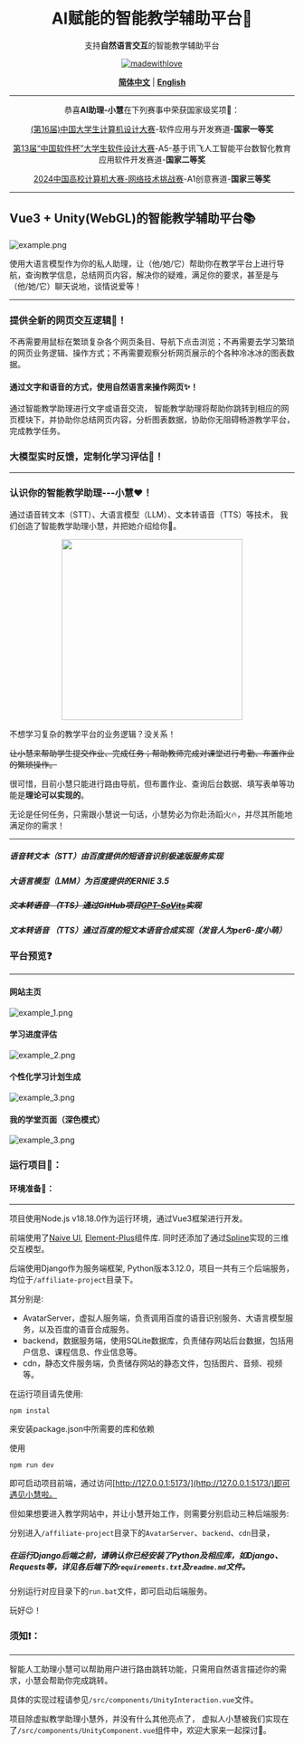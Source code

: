 <div align="center">
<h1> AI赋能的智能教学辅助平台💯</h1>

支持**自然语言交互**的智能教学辅助平台

[![madewithlove](https://img.shields.io/badge/made_with-%E2%9D%A4-red?style=for-the-badge&labelColor=orange)](https://github.com/TochusC/ai-assistant-teaching-website)

[**简体中文**](./README.md) | [**English**](./docs/en/README.md)

</div>

---

<div align="center">
  
恭喜**AI助理-小慧**在下列赛事中荣获国家级奖项👏：

[(第16届)中国大学生计算机设计大赛](https://jsjds.blcu.edu.cn/)-软件应用与开发赛道-**国家一等奖**

[第13届“中国软件杯”大学生软件设计大赛](https://www.cnsoftbei.com/)-A5-基于讯飞人工智能平台数智化教育应用软件开发赛道-**国家二等奖**

[2024中国高校计算机大赛-网络技术挑战赛](http://net.c4best.cn/)-A1创意赛道-**国家三等奖**

</div>

---

## Vue3 + Unity(WebGL)的智能教学辅助平台📚
![example.png](docs/example_image/example.png)

使用大语言模型作为你的私人助理，让（他/她/它）帮助你在教学平台上进行导航，查询教学信息，总结网页内容，解决你的疑难，满足你的要求，甚至是与（他/她/它）聊天说地，谈情说爱等！

***
### 提供全新的网页交互逻辑👾！
不再需要用鼠标在繁琐复杂各个网页条目、导航下点击浏览；不再需要去学习繁琐的网页业务逻辑、操作方式；不再需要观察分析网页展示的个各种冷冰冰的图表数据。
#### 通过文字和语音的方式，使用自然语言来操作网页✨！
通过智能教学助理进行文字或语音交流， 智能教学助理将帮助你跳转到相应的网页模块下，并协助你总结网页内容，分析图表数据，协助你无阻碍畅游教学平台，完成教学任务。
### 大模型实时反馈，定制化学习评估🌟！
***
### 认识你的智能教学助理---小慧❤️！

通过语音转文本（STT）、大语言模型（LLM）、文本转语音（TTS）等技术，
我们创造了智能教学助理小慧，并把她介绍给你🥰。

<div align="center">
<img src="docs/example_image/example_0.png" width="auto" height="320px" />
</div>

不想学习复杂的教学平台的业务逻辑？没关系！

~~让小慧来帮助学生提交作业、完成任务；帮助教师完成对课堂进行考勤、布置作业的繁琐操作。~~

很可惜，目前小慧只能进行路由导航，但布置作业、查询后台数据、填写表单等功能是**理论可以实现的**。

无论是任何任务，只需跟小慧说一句话，小慧势必为你赴汤蹈火🔥，并尽其所能地满足你的需求！

***
##### 语音转文本（STT）由百度提供的短语音识别极速版服务实现
##### 大语言模型（LMM）为百度提供的ERNIE 3.5
##### ~~文本转语音 （TTS）通过GitHub项目[GPT-SoVits](https://github.com/RVC-Boss/GPT-SoVITS)实现~~
##### 文本转语音 （TTS）通过百度的短文本语音合成实现（发音人为per6-度小萌）


### 平台预览❓

---
#### 网站主页

![example_1.png](docs/example_image/example_1.png)

#### 学习进度评估
![example_2.png](docs/example_image/example_2.png)

#### 个性化学习计划生成
![example_3.png](docs/example_image/example_3.png)

#### 我的学堂页面（深色模式）
![example_3.png](docs/example_image/example_3.png)


### 运行项目🚀：
#### 环境准备🔨：
***

项目使用Node.js v18.18.0作为运行环境，通过Vue3框架进行开发。

前端使用了[Naive UI](https://www.naiveui.com/), [Element-Plus](https://element-plus.org/)组件库.
同时还添加了通过[Spline](https://spline.design/)实现的三维交互模型。

后端使用Django作为服务端框架, Python版本3.12.0，项目一共有三个后端服务，均位于`/affiliate-project`目录下。

其分别是:
- AvatarServer，虚拟人服务端，负责调用百度的语音识别服务、大语言模型服务，以及百度的语音合成服务。
- backend，数据服务端，使用SQLite数据库，负责储存网站后台数据，包括用户信息、课程信息、作业信息等。
- cdn，静态文件服务端，负责储存网站的静态文件，包括图片、音频、视频等。

在运行项目请先使用:
```shell
npm instal
```
来安装package.json中所需要的库和依赖

使用
```shell
npm run dev
```
即可启动项目前端，通过访问[http://127.0.0.1:5173/](http://127.0.0.1:5173/)即可遇见小慧啦。

但如果想要进入教学网站中，并让小慧开始工作，则需要分别启动三种后端服务:

分别进入`/affiliate-project`目录下的`AvatarServer`、`backend`、`cdn`目录，

##### 在运行Django后端之前，请确认你已经安装了Python及相应库，如Django、Requests等，详见各后端下的`requirements.txt`及`readme.md`文件。

分别运行对应目录下的`run.bat`文件，即可启动后端服务。

玩好😉！

### 须知❗：
***
智能人工助理小慧可以帮助用户进行路由跳转功能，只需用自然语言描述你的需求，小慧会帮助你完成跳转。

具体的实现过程请参见`/src/components/UnityInteraction.vue`文件。

项目除虚拟教学助理小慧外，并没有什么其他亮点了，
虚拟人小慧被我们实现在了`/src/components/UnityComponent.vue`组件中，欢迎大家来一起探讨🤗。
